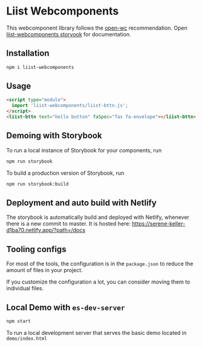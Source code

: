 # Liist Webcomponents

This webcomponent library follows the [open-wc](https://github.com/open-wc/open-wc) recommendation. Open [liist-webcomponents storyook](https://liist-webcomponents.netlify.app/?path=/docs/) for documentation.

## Installation
```bash
npm i liist-webcomponents
```

## Usage
```html
<script type="module">
  import 'liist-webcomponents/liist-bttn.js';
</script>
<liist-bttn text="hello button" faSpec="fas fa-envelope"></liist-bttn>
```

## Demoing with Storybook
To run a local instance of Storybook for your components, run
```bash
npm run storybook
```

To build a production version of Storybook, run
```bash
npm run storybook:build
```
## Deployment and auto build with Netlify

The storybook is automatically build and deployed with Netlify, whenever there is a new commit to master. It is hosted here: https://serene-keller-d1ba70.netlify.app/?path=/docs

## Tooling configs

For most of the tools, the configuration is in the `package.json` to reduce the amount of files in your project.

If you customize the configuration a lot, you can consider moving them to individual files.

## Local Demo with `es-dev-server`
```bash
npm start
```
To run a local development server that serves the basic demo located in `demo/index.html`
